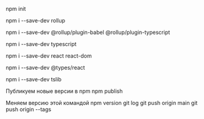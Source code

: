 npm init

npm i --save-dev rollup

npm i --save-dev @rollup/plugin-babel @rollup/plugin-typescript

npm i --save-dev typescript

npm i --save-dev react react-dom

npm i --save-dev @types/react

npm i --save-dev tslib

Публикуем новые версии в npm
 npm publish


Меняем версию этой командой
 npm version <my version number>
 git log
 git push origin main
 git push origin --tags